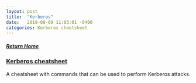 ```yaml
---
layout: post
title:  "Kerberos"
date:   2019-08-09 11:03:01 -0400
categories: Kerberos cheetsheet
---
```

##### [Return Home](https://thegetch.github.io/penetration/testing/resources/2020/07/24/Home/)

### [Kerberos cheatsheet](https://gist.github.com/TarlogicSecurity/2f221924fef8c14a1d8e29f3cb5c5c4a)

A cheatsheet with commands that can be used to perform Kerberos attacks.
